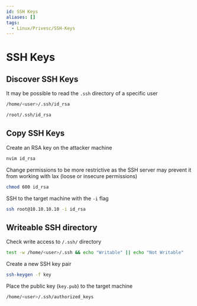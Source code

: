 ```yaml
---
id: SSH Keys
aliases: []
tags:
  - Linux/Privesc/SSH-Keys
---
```


# SSH Keys

## Discover SSH Keys

It may be possible to read the `.ssh` directory of a specific user

```sh
/home/<user>/.ssh/id_rsa
```

```sh
/root/.ssh/id_rsa
```

## Copy SSH Keys

Create an RSA key on the attacker machine

```sh
nvim id_rsa
```

Change permissions to be more restrictive as the SSH server may prevent it from
working with lax (loose or insecure permissions)

```sh
chmod 600 id_rsa
```

SSH to the target machine with the `-i` flag

```sh
ssh root@10.10.10.10 -i id_rsa
```

## Writeable SSH directory

Check write access to `/.ssh/` directory

```sh
test -w /home/<user>/.ssh && echo "Writable" || echo "Not Writable"
```

Create a new SSH key pair

```sh
ssh-keygen -f key
```

Place the public key (`key.pub`) to the target machine

```sh
/home/<user>/.ssh/authorized_keys
```
